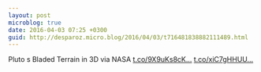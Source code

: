 ```yaml
---
layout: post
microblog: true
date: 2016-04-03 07:25 +0300
guid: http://desparoz.micro.blog/2016/04/03/t716481838882111489.html
---
```

Pluto s Bladed Terrain in 3D via NASA [t.co/9X9uKs8cK...](https://t.co/9X9uKs8cK1) [t.co/xiC7gHHUU...](https://t.co/xiC7gHHUUt)
